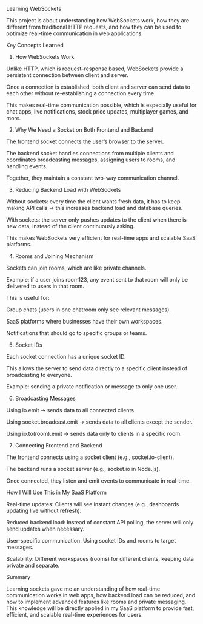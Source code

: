 Learning WebSockets

This project is about understanding how WebSockets work, how they are different from traditional HTTP requests, and how they can be used to optimize real-time communication in web applications.

Key Concepts Learned
1. How WebSockets Work

Unlike HTTP, which is request–response based, WebSockets provide a persistent connection between client and server.

Once a connection is established, both client and server can send data to each other without re-establishing a connection every time.

This makes real-time communication possible, which is especially useful for chat apps, live notifications, stock price updates, multiplayer games, and more.

2. Why We Need a Socket on Both Frontend and Backend

The frontend socket connects the user’s browser to the server.

The backend socket handles connections from multiple clients and coordinates broadcasting messages, assigning users to rooms, and handling events.

Together, they maintain a constant two-way communication channel.

3. Reducing Backend Load with WebSockets

Without sockets: every time the client wants fresh data, it has to keep making API calls → this increases backend load and database queries.

With sockets: the server only pushes updates to the client when there is new data, instead of the client continuously asking.

This makes WebSockets very efficient for real-time apps and scalable SaaS platforms.

4. Rooms and Joining Mechanism

Sockets can join rooms, which are like private channels.

Example: if a user joins room123, any event sent to that room will only be delivered to users in that room.

This is useful for:

Group chats (users in one chatroom only see relevant messages).

SaaS platforms where businesses have their own workspaces.

Notifications that should go to specific groups or teams.

5. Socket IDs

Each socket connection has a unique socket ID.

This allows the server to send data directly to a specific client instead of broadcasting to everyone.

Example: sending a private notification or message to only one user.

6. Broadcasting Messages

Using io.emit → sends data to all connected clients.

Using socket.broadcast.emit → sends data to all clients except the sender.

Using io.to(room).emit → sends data only to clients in a specific room.

7. Connecting Frontend and Backend

The frontend connects using a socket client (e.g., socket.io-client).

The backend runs a socket server (e.g., socket.io in Node.js).

Once connected, they listen and emit events to communicate in real-time.

How I Will Use This in My SaaS Platform

Real-time updates: Clients will see instant changes (e.g., dashboards updating live without refresh).

Reduced backend load: Instead of constant API polling, the server will only send updates when necessary.

User-specific communication: Using socket IDs and rooms to target messages.

Scalability: Different workspaces (rooms) for different clients, keeping data private and separate.

Summary

Learning sockets gave me an understanding of how real-time communication works in web apps, how backend load can be reduced, and how to implement advanced features like rooms and private messaging. This knowledge will be directly applied in my SaaS platform to provide fast, efficient, and scalable real-time experiences for users.
